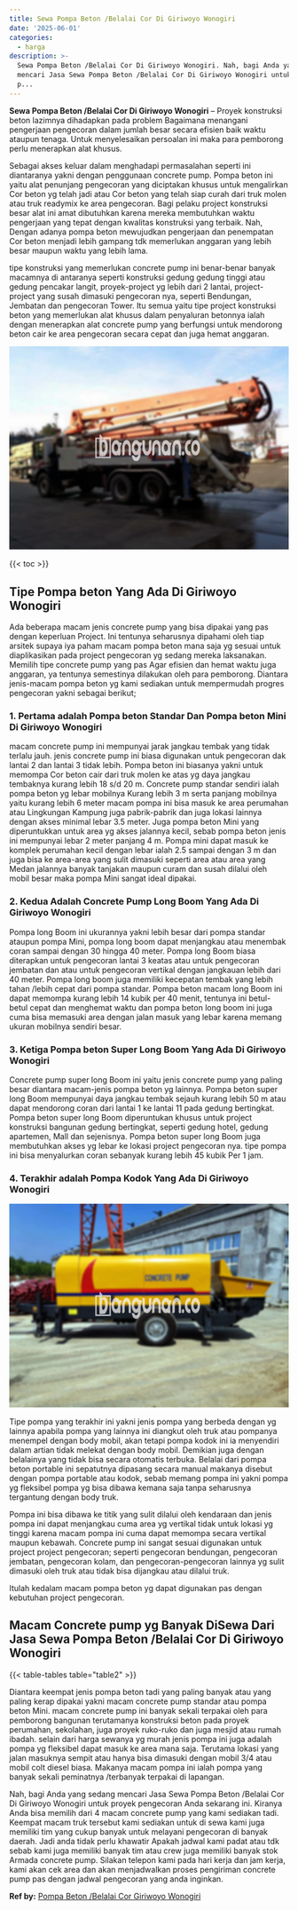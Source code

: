 ```yaml
---
title: Sewa Pompa Beton /Belalai Cor Di Giriwoyo Wonogiri
date: '2025-06-01'
categories:
  - harga
description: >-
  Sewa Pompa Beton /Belalai Cor Di Giriwoyo Wonogiri. Nah, bagi Anda yang sedang
  mencari Jasa Sewa Pompa Beton /Belalai Cor Di Giriwoyo Wonogiri untuk proyek
  p...
---
```


**Sewa Pompa Beton /Belalai Cor Di Giriwoyo Wonogiri** – Proyek konstruksi beton lazimnya dihadapkan pada problem Bagaimana menangani pengerjaan pengecoran dalam jumlah besar secara efisien baik waktu ataupun tenaga. Untuk menyelesaikan persoalan ini maka para pemborong perlu menerapkan alat khusus.

Sebagai akses keluar dalam menghadapi permasalahan seperti ini diantaranya yakni dengan penggunaan concrete pump. Pompa beton ini yaitu alat penunjang pengecoran yang diciptakan khusus untuk mengalirkan Cor beton yg telah jadi atau Cor beton yang telah siap curah dari truk molen atau truk readymix ke area pengecoran. Bagi pelaku project konstruksi besar alat ini amat dibutuhkan karena mereka membutuhkan waktu pengerjaan yang tepat dengan kwalitas konstruksi yang terbaik. Nah, Dengan adanya pompa beton mewujudkan pengerjaan dan penempatan Cor beton menjadi lebih gampang tdk memerlukan anggaran yang lebih besar maupun waktu yang lebih lama.

tipe konstruksi yang memerlukan concrete pump ini benar-benar banyak macamnya di antaranya seperti konstruksi gedung gedung tinggi atau gedung pencakar langit, proyek-project yg lebih dari 2 lantai, project-project yang susah dimasuki pengecoran nya, seperti Bendungan, Jembatan dan pengecoran Tower. Itu semua yaitu tipe project konstruksi beton yang memerlukan alat khusus dalam penyaluran betonnya ialah dengan menerapkan alat concrete pump yang berfungsi untuk mendorong beton cair ke area pengecoran secara cepat dan juga hemat anggaran.

![Sewa Pompa Beton /Belalai Cor Di Giriwoyo Wonogiri](/images/sewa-concrete-pump-40.png)

{{< toc >}}

## Tipe Pompa beton Yang Ada Di Giriwoyo Wonogiri

Ada beberapa macam jenis concrete pump yang bisa dipakai yang pas dengan keperluan Project. Ini tentunya seharusnya dipahami oleh tiap arsitek supaya iya paham macam pompa beton mana saja yg sesuai untuk diaplikasikan pada project pengecoran yg sedang mereka laksanakan. Memilih tipe concrete pump yang pas Agar efisien dan hemat waktu juga anggaran, ya tentunya semestinya dilakukan oleh para pemborong. Diantara jenis-macam pompa beton yg kami sediakan untuk mempermudah progres pengecoran yakni sebagai berikut;

### 1\. Pertama adalah Pompa beton Standar Dan Pompa beton Mini Di Giriwoyo Wonogiri

macam concrete pump ini mempunyai jarak jangkau tembak yang tidak terlalu jauh. jenis concrete pump ini biasa digunakan untuk pengecoran dak lantai 2 dan lantai 3 tidak lebih. Pompa beton ini biasanya yakni untuk memompa Cor beton cair dari truk molen ke atas yg daya jangkau tembaknya kurang lebih 18 s/d 20 m. Concrete pump standar sendiri ialah pompa beton yg lebar mobilnya Kurang lebih 3 m serta panjang mobilnya yaitu kurang lebih 6 meter macam pompa ini bisa masuk ke area perumahan atau Lingkungan Kampung juga pabrik-pabrik dan juga lokasi lainnya dengan akses minimal lebar 3.5 meter. Juga pompa beton Mini yang diperuntukkan untuk area yg akses jalannya kecil, sebab pompa beton jenis ini mempunyai lebar 2 meter panjang 4 m. Pompa mini dapat masuk ke komplek perumahan kecil dengan lebar ialah 2.5 sampai dengan 3 m dan juga bisa ke area-area yang sulit dimasuki seperti area atau area yang Medan jalannya banyak tanjakan maupun curam dan susah dilalui oleh mobil besar maka pompa Mini sangat ideal dipakai.

### 2\. Kedua Adalah Concrete Pump Long Boom Yang Ada Di Giriwoyo Wonogiri

Pompa long Boom ini ukurannya yakni lebih besar dari pompa standar ataupun pompa Mini, pompa long boom dapat menjangkau atau menembak coran sampai dengan 30 hingga 40 meter. Pompa long Boom biasa diterapkan untuk pengecoran lantai 3 keatas atau untuk pengecoran jembatan dan atau untuk pengecoran vertikal dengan jangkauan lebih dari 40 meter. Pompa long boom juga memiliki kecepatan tembak yang lebih tahan /lebih cepat dari pompa standar. Pompa beton macam long Boom ini dapat memompa kurang lebih 14 kubik per 40 menit, tentunya ini betul-betul cepat dan menghemat waktu dan pompa beton long boom ini juga cuma bisa memasuki area dengan jalan masuk yang lebar karena memang ukuran mobilnya sendiri besar.

### 3\. Ketiga Pompa beton Super Long Boom Yang Ada Di Giriwoyo Wonogiri

Concrete pump super long Boom ini yaitu jenis concrete pump yang paling besar diantara macam-jenis pompa beton yg lainnya. Pompa beton super long Boom mempunyai daya jangkau tembak sejauh kurang lebih 50 m atau dapat mendorong coran dari lantai 1 ke lantai 11 pada gedung bertingkat. Pompa beton super long Boom diperuntukan khusus untuk project konstruksi bangunan gedung bertingkat, seperti gedung hotel, gedung apartemen, Mall dan sejenisnya. Pompa beton super long Boom juga membutuhkan akses yg lebar ke lokasi project pengecoran nya. tipe pompa ini bisa menyalurkan coran sebanyak kurang lebih 45 kubik Per 1 jam.

### 4\. Terakhir adalah Pompa Kodok Yang Ada Di Giriwoyo Wonogiri

![Sewa Pompa Beton /Belalai Cor Di Giriwoyo Wonogiri](/images/sewa-concrete-pump-09.png)

Tipe pompa yang terakhir ini yakni jenis pompa yang berbeda dengan yg lainnya apabila pompa yang lainnya ini diangkut oleh truk atau pompanya menempel dengan body mobil, akan tetapi pompa kodok ini ia menyendiri dalam artian tidak melekat dengan body mobil. Demikian juga dengan belalainya yang tidak bisa secara otomatis terbuka. Belalai dari pompa beton portable ini sepatutnya dipasang secara manual makanya disebut dengan pompa portable atau kodok, sebab memang pompa ini yakni pompa yg fleksibel pompa yg bisa dibawa kemana saja tanpa seharusnya tergantung dengan body truk.

Pompa ini bisa dibawa ke titik yang sulit dilalui oleh kendaraan dan jenis pompa ini dapat menjangkau cuma area yg vertikal tidak untuk lokasi yg tinggi karena macam pompa ini cuma dapat memompa secara vertikal maupun kebawah. Concrete pump ini sangat sesuai digunakan untuk project project pengecoran; seperti pengecoran bendungan, pengecoran jembatan, pengecoran kolam, dan pengecoran-pengecoran lainnya yg sulit dimasuki oleh truk atau tidak bisa dijangkau atau dilalui truk.

Itulah kedalam macam pompa beton yg dapat digunakan pas dengan kebutuhan project pengecoran.

## Macam Concrete pump yg Banyak DiSewa Dari Jasa Sewa Pompa Beton /Belalai Cor Di Giriwoyo Wonogiri

{{< table-tables table="table2" >}}

Diantara keempat jenis pompa beton tadi yang paling banyak atau yang paling kerap dipakai yakni macam concrete pump standar atau pompa beton Mini. macam concrete pump ini banyak sekali terpakai oleh para pemborong bangunan terutamanya konstruksi beton pada proyek perumahan, sekolahan, juga proyek ruko-ruko dan juga mesjid atau rumah ibadah. selain dari harga sewanya yg murah jenis pompa ini juga adalah pompa yg fleksibel dapat masuk ke area mana saja. Terutama lokasi yang jalan masuknya sempit atau hanya bisa dimasuki dengan mobil 3/4 atau mobil colt diesel biasa. Makanya macam pompa ini ialah pompa yang banyak sekali peminatnya /terbanyak terpakai di lapangan.

Nah, bagi Anda yang sedang mencari Jasa Sewa Pompa Beton /Belalai Cor Di Giriwoyo Wonogiri untuk proyek pengecoran Anda sekarang ini. Kiranya Anda bisa memilih dari 4 macam concrete pump yang kami sediakan tadi. Keempat macam truk tersebut kami sediakan untuk di sewa kami juga memiliki tim yang cukup banyak untuk melayani pengecoran di banyak daerah. Jadi anda tidak perlu khawatir Apakah jadwal kami padat atau tdk sebab kami juga memiliki banyak tim atau crew juga memiliki banyak stok Armada concrete pump. Silakan telepon kami pada hari kerja dan jam kerja, kami akan cek area dan akan menjadwalkan proses pengiriman concrete pump pas dengan jadwal pengecoran yang anda inginkan.

**Ref by:** [Pompa Beton /Belalai Cor Giriwoyo Wonogiri](https://id.wikipedia.org/wiki/Pompa)
